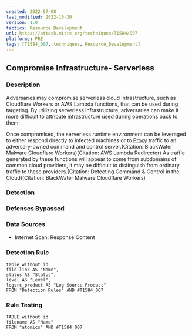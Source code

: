 ```yaml
---
created: 2022-07-08
last_modified: 2022-10-20
version: 1.0
tactics: Resource Development
url: https://attack.mitre.org/techniques/T1584/007
platforms: PRE
tags: [T1584_007, techniques, Resource_Development]
---
```


## Compromise Infrastructure- Serverless

### Description

Adversaries may compromise serverless cloud infrastructure, such as Cloudflare Workers or AWS Lambda functions, that can be used during targeting. By utilizing serverless infrastructure, adversaries can make it more difficult to attribute infrastructure used during operations back to them. 

Once compromised, the serverless runtime environment can be leveraged to either respond directly to infected machines or to [Proxy](https://attack.mitre.org/techniques/T1090) traffic to an adversary-owned command and control server.(Citation: BlackWater Malware Cloudflare Workers)(Citation: AWS Lambda Redirector) As traffic generated by these functions will appear to come from subdomains of common cloud providers, it may be difficult to distinguish from ordinary traffic to these providers.(Citation: Detecting Command & Control in the Cloud)(Citation: BlackWater Malware Cloudflare Workers)

### Detection



### Defenses Bypassed



### Data Sources

  - Internet Scan: Response Content
### Detection Rule

```dataview
table without id
file.link AS "Name",
status AS "Status",
level AS "Level",
logsrc_product AS "Log Source Product"
FROM "Detection Rules" AND #T1584_007
```

### Rule Testing

```dataview
TABLE without id
filename AS "Name"
FROM "atomics" AND #T1584_007
```
